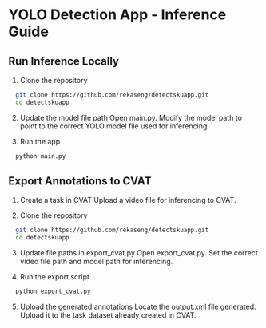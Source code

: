 
# YOLO Detection App - Inference Guide



## Run Inference Locally

1. Clone the repository

```bash
  git clone https://github.com/rekaseng/detectskuapp.git
  cd detectskuapp
```
2. Update the model file path
Open main.py. Modify the model path to point to the correct YOLO model file used for inferencing.

3. Run the app

```bash
  python main.py
```

## Export Annotations to CVAT

1. Create a task in CVAT
Upload a video file for inferencing to CVAT.

2. Clone the repository

```bash
  git clone https://github.com/rekaseng/detectskuapp.git
  cd detectskuapp
```

3. Update file paths in export_cvat.py
Open export_cvat.py.
Set the correct video file path and model path for inferencing.

4. Run the export script

```bash
  python export_cvat.py
```
5. Upload the generated annotations
Locate the output.xml file generated.
Upload it to the task dataset already created in CVAT.





    